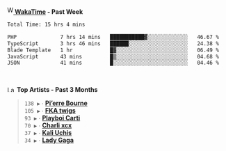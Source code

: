 <img src="https://github.com/dxnter/dxnter/assets/17434202/67b21fa4-d36d-46f9-9dec-f23d976b00ef" alt="WakaTime Logo" width="14" height="18"/><a href="https://wakatime.com/@dxnter" target="_blank"><strong> WakaTime</strong></a><strong> - Past Week</strong>

<!--START_SECTION:waka-->

```txt
Total Time: 15 hrs 4 mins

PHP              7 hrs 14 mins   ███████████▓░░░░░░░░░░░░░   46.67 %
TypeScript       3 hrs 46 mins   ██████░░░░░░░░░░░░░░░░░░░   24.38 %
Blade Template   1 hr            █▓░░░░░░░░░░░░░░░░░░░░░░░   06.49 %
JavaScript       43 mins         █▒░░░░░░░░░░░░░░░░░░░░░░░   04.68 %
JSON             41 mins         █░░░░░░░░░░░░░░░░░░░░░░░░   04.46 %
```

<!--END_SECTION:waka-->

<br/>

<!--START_LASTFM_ARTISTS:{"period": "3month", "rows": 6}-->
<a href="https://last.fm" target="_blank"><img src="https://user-images.githubusercontent.com/17434202/215290617-e793598d-d7c9-428f-9975-156db1ba89cc.svg" alt="Last.fm Logo" width="18" height="13"/></a> **Top Artists - Past 3 Months**

> `138 ▶️` ∙ **[Pi’erre Bourne](https://www.last.fm/music/Pi%E2%80%99erre+Bourne)**<br/>
> `105 ▶️` ∙ **[FKA twigs](https://www.last.fm/music/FKA+twigs)**<br/>
> `93 ▶️` ∙ **[Playboi Carti](https://www.last.fm/music/Playboi+Carti)**<br/>
> `70 ▶️` ∙ **[Charli xcx](https://www.last.fm/music/Charli+xcx)**<br/>
> `37 ▶️` ∙ **[Kali Uchis](https://www.last.fm/music/Kali+Uchis)**<br/>
> `34 ▶️` ∙ **[Lady Gaga](https://www.last.fm/music/Lady+Gaga)**<br/>
<!--END_LASTFM_ARTISTS-->
